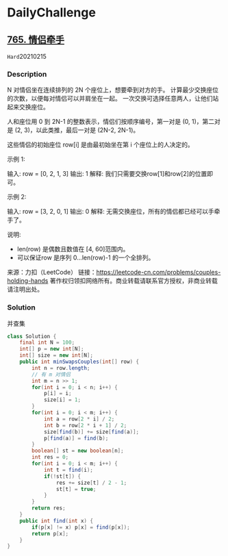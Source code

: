 # DailyChallenge

## [765. 情侣牵手](https://leetcode-cn.com/problems/couples-holding-hands/)

`Hard`20210215

### Description

N 对情侣坐在连续排列的 2N 个座位上，想要牵到对方的手。 计算最少交换座位的次数，以便每对情侣可以并肩坐在一起。 一次交换可选择任意两人，让他们站起来交换座位。

人和座位用 0 到 2N-1 的整数表示，情侣们按顺序编号，第一对是 (0, 1)，第二对是 (2, 3)，以此类推，最后一对是 (2N-2, 2N-1)。

这些情侣的初始座位  row[i] 是由最初始坐在第 i 个座位上的人决定的。

示例 1:

输入: row = [0, 2, 1, 3]
输出: 1
解释: 我们只需要交换row[1]和row[2]的位置即可。

示例 2:

输入: row = [3, 2, 0, 1]
输出: 0
解释: 无需交换座位，所有的情侣都已经可以手牵手了。

说明:

- len(row) 是偶数且数值在 [4, 60]范围内。
- 可以保证row 是序列 0...len(row)-1 的一个全排列。



来源：力扣（LeetCode）
链接：https://leetcode-cn.com/problems/couples-holding-hands
著作权归领扣网络所有。商业转载请联系官方授权，非商业转载请注明出处。

### Solution

并查集

```java
class Solution {
    final int N = 100;
    int[] p = new int[N];
    int[] size = new int[N];
    public int minSwapsCouples(int[] row) {
        int n = row.length;
        // 有 m 对情侣
        int m = n >> 1;
        for(int i = 0; i < n; i++) {
            p[i] = i;
            size[i] = 1;
        }
        for(int i = 0; i < m; i++) {
            int a = row[2 * i] / 2;
            int b = row[2 * i + 1] / 2;
            size[find(b)] += size[find(a)];
            p[find(a)] = find(b);
        }
        boolean[] st = new boolean[n];
        int res = 0;
        for(int i = 0; i < m; i++) {
            int t = find(i);
            if(!st[t]) {
                res += size[t] / 2 - 1;
                st[t] = true;
            }
        }
        return res;
    }
    public int find(int x) {
        if(p[x] != x) p[x] = find(p[x]);
        return p[x];
    }
}
```

